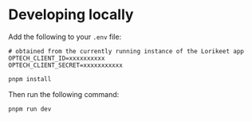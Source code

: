 # Developing locally

Add the following to your `.env` file:

```env
# obtained from the currently running instance of the Lorikeet app
OPTECH_CLIENT_ID=xxxxxxxxxx
OPTECH_CLIENT_SECRET=xxxxxxxxxxx
```

```bash
pnpm install
```

Then run the following command:

```bash
pnpm run dev
```
